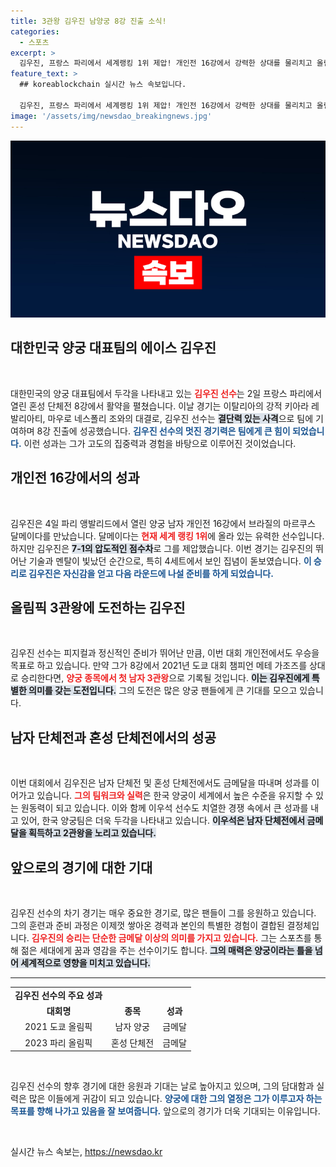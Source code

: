 ```yaml
---
title: 3관왕 김우진 남양궁 8강 진출 소식!
categories:
  - 스포츠
excerpt: >
  김우진, 프랑스 파리에서 세계랭킹 1위 제압! 개인전 16강에서 강력한 상대를 물리치고 올림픽 양궁 3관왕에 도전한다. 남자 양궁의 영광을 다시 쓸 시간이 다가온다!
feature_text: >
  ## koreablockchain 실시간 뉴스 속보입니다.

  김우진, 프랑스 파리에서 세계랭킹 1위 제압! 개인전 16강에서 강력한 상대를 물리치고 올림픽 양궁 3관왕에 도전한다. 남자 양궁의 영광을 다시 쓸 시간이 다가온다!
image: '/assets/img/newsdao_breakingnews.jpg'
---
```


<p><img src="/assets/img/newsdao_breakingnews.jpg" alt="koreablockchain 속보" /></p>

<h2 data-ke-size="size26">대한민국 양궁 대표팀의 에이스 김우진</h2>

<p data-ke-size="size16">&nbsp;</p>

<p data-ke-size="size16">대한민국의 양궁 대표팀에서 두각을 나타내고 있는 <b><span style="color: #ee2323;">김우진 선수</span></b>는 2일 프랑스 파리에서 열린 혼성 단체전 8강에서 활약을 펼쳤습니다. 이날 경기는 이탈리아의 강적 키아라 레발리아티, 마우로 네스폴리 조와의 대결로, 김우진 선수는 <b><span style="background-color: #21538527;">결단력 있는 사격</span></b>으로 팀에 기여하며 8강 진출에 성공했습니다. <b><span style="color: #1a5490;">김우진 선수의 멋진 경기력은 팀에게 큰 힘이 되었습니다.</span></b> 이런 성과는 그가 고도의 집중력과 경험을 바탕으로 이루어진 것이었습니다.</p>

<h2 data-ke-size="size26">개인전 16강에서의 성과</h2>

<p data-ke-size="size16">&nbsp;</p>

<p data-ke-size="size16">김우진은 4일 파리 앵발리드에서 열린 양궁 남자 개인전 16강에서 브라질의 마르쿠스 달메이다를 만났습니다. 달메이다는 <b><span style="color: #ee2323;">현재 세계 랭킹 1위</span></b>에 올라 있는 유력한 선수입니다. 하지만 김우진은 <b><span style="background-color: #21538527;">7-1의 압도적인 점수차</span></b>로 그를 제압했습니다. 이번 경기는 김우진의 뛰어난 기술과 멘탈이 빛났던 순간으로, 특히 4세트에서 보인 집념이 돋보였습니다. <b><span style="color: #1a5490;">이 승리로 김우진은 자신감을 얻고 다음 라운드에 나설 준비를 하게 되었습니다.</span></b></p>

<h2 data-ke-size="size26">올림픽 3관왕에 도전하는 김우진</h2>

<p data-ke-size="size16">&nbsp;</p>

<p data-ke-size="size16">김우진 선수는 피지컬과 정신적인 준비가 뛰어난 만큼, 이번 대회 개인전에서도 우승을 목표로 하고 있습니다. 만약 그가 8강에서 2021년 도쿄 대회 챔피언 메테 가조즈를 상대로 승리한다면, <b><span style="color: #ee2323;">양궁 종목에서 첫 남자 3관왕</span></b>으로 기록될 것입니다. <b><span style="background-color: #21538527;">이는 김우진에게 특별한 의미를 갖는 도전입니다.</span></b> 그의 도전은 많은 양궁 팬들에게 큰 기대를 모으고 있습니다.</p>

<h2 data-ke-size="size26">남자 단체전과 혼성 단체전에서의 성공</h2>

<p data-ke-size="size16">&nbsp;</p>

<p data-ke-size="size16">이번 대회에서 김우진은 남자 단체전 및 혼성 단체전에서도 금메달을 따내며 성과를 이어가고 있습니다. <b><span style="color: #ee2323;">그의 팀워크와 실력</span></b>은 한국 양궁이 세계에서 높은 수준을 유지할 수 있는 원동력이 되고 있습니다. 이와 함께 이우석 선수도 치열한 경쟁 속에서 큰 성과를 내고 있어, 한국 양궁팀은 더욱 두각을 나타내고 있습니다. <b><span style="background-color: #21538527;">이우석은 남자 단체전에서 금메달을 획득하고 2관왕을 노리고 있습니다.</span></b></p>

<h2 data-ke-size="size26">앞으로의 경기에 대한 기대</h2>

<p data-ke-size="size16">&nbsp;</p>

<p data-ke-size="size16">김우진 선수의 차기 경기는 매우 중요한 경기로, 많은 팬들이 그를 응원하고 있습니다. 그의 훈련과 준비 과정은 이제껏 쌓아온 경력과 본인의 특별한 경험이 결합된 결정체입니다. <b><span style="color: #ee2323;">김우진의 승리는 단순한 금메달 이상의 의미를 가지고 있습니다.</span></b> 그는 스포츠를 통해 젊은 세대에게 꿈과 영감을 주는 선수이기도 합니다. <b><span style="background-color: #21538527;">그의 매력은 양궁이라는 틀을 넘어 세계적으로 영향을 미치고 있습니다.</span></b></p>

<hr>

<table>
    <tr>
        <td style="text-align: center; height: 17px;"><b>김우진 선수의 주요 성과</b></td>
    </tr>
    <tr>
        <td style="text-align: center; height: 17px;"><b>대회명</b></td>
        <td style="text-align: center; height: 17px;"><b>종목</b></td>
        <td style="text-align: center; height: 17px;"><b>성과</b></td>
    </tr>
    <tr>
        <td style="text-align: center; height: 17px;">2021 도쿄 올림픽</td>
        <td style="text-align: center; height: 17px;">남자 양궁</td>
        <td style="text-align: center; height: 17px;">금메달</td>
    </tr>
    <tr>
        <td style="text-align: center; height: 17px;">2023 파리 올림픽</td>
        <td style="text-align: center; height: 17px;">혼성 단체전</td>
        <td style="text-align: center; height: 17px;">금메달</td>
    </tr>
</table>

<p data-ke-size="size16">&nbsp;</p>

<p data-ke-size="size16">김우진 선수의 향후 경기에 대한 응원과 기대는 날로 높아지고 있으며, 그의 담대함과 실력은 많은 이들에게 귀감이 되고 있습니다. <b><span style="color: #1a5490;">양궁에 대한 그의 열정은 그가 이루고자 하는 목표를 향해 나가고 있음을 잘 보여줍니다.</span></b> 앞으로의 경기가 더욱 기대되는 이유입니다.</p>

<p data-ke-size="size16">&nbsp;</p>
실시간 뉴스 속보는, <a href="https://newsdao.kr" rel="dofollow">https://newsdao.kr</a>


